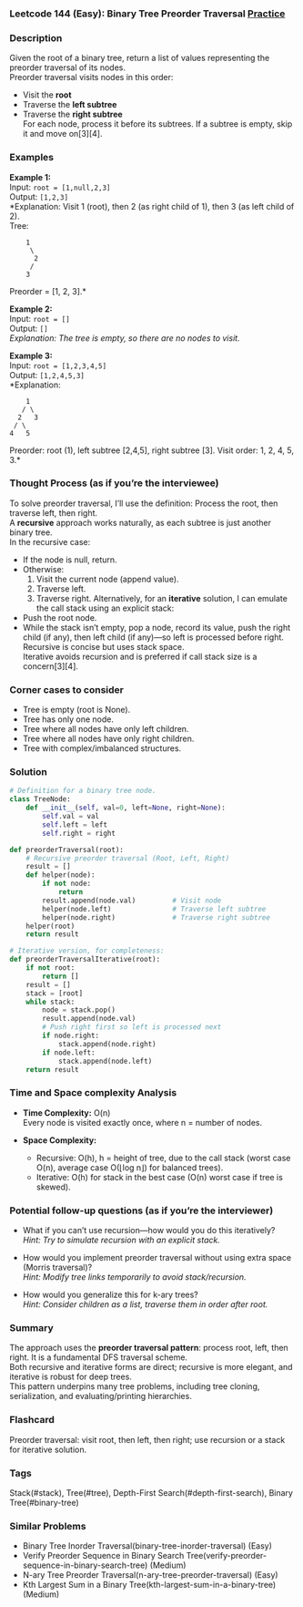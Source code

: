 ### Leetcode 144 (Easy): Binary Tree Preorder Traversal [Practice](https://leetcode.com/problems/binary-tree-preorder-traversal)

### Description  
Given the root of a binary tree, return a list of values representing the preorder traversal of its nodes.  
Preorder traversal visits nodes in this order:
- Visit the **root**
- Traverse the **left subtree**
- Traverse the **right subtree**  
For each node, process it before its subtrees. If a subtree is empty, skip it and move on[3][4].

### Examples  

**Example 1:**  
Input: `root = [1,null,2,3]`  
Output: `[1,2,3]`  
*Explanation: Visit 1 (root), then 2 (as right child of 1), then 3 (as left child of 2).  
Tree:
```
    1
     \
      2
     /
    3
```
Preorder = [1, 2, 3].*

**Example 2:**  
Input: `root = []`  
Output: `[]`  
*Explanation: The tree is empty, so there are no nodes to visit.*

**Example 3:**  
Input: `root = [1,2,3,4,5]`  
Output: `[1,2,4,5,3]`  
*Explanation:
```
    1
   / \
  2   3
 / \
4   5
```
Preorder: root (1), left subtree [2,4,5], right subtree [3]. Visit order: 1, 2, 4, 5, 3.*

### Thought Process (as if you’re the interviewee)  
To solve preorder traversal, I’ll use the definition:
Process the root, then traverse left, then right.  
A **recursive** approach works naturally, as each subtree is just another binary tree.  
In the recursive case:
- If the node is null, return.
- Otherwise:
  1. Visit the current node (append value).
  2. Traverse left.
  3. Traverse right.
Alternatively, for an **iterative** solution, I can emulate the call stack using an explicit stack:
- Push the root node.
- While the stack isn’t empty, pop a node, record its value, push the right child (if any), then left child (if any)—so left is processed before right.  
Recursive is concise but uses stack space.  
Iterative avoids recursion and is preferred if call stack size is a concern[3][4].

### Corner cases to consider  
- Tree is empty (root is None).
- Tree has only one node.
- Tree where all nodes have only left children.
- Tree where all nodes have only right children.
- Tree with complex/imbalanced structures.

### Solution

```python
# Definition for a binary tree node.
class TreeNode:
    def __init__(self, val=0, left=None, right=None):
        self.val = val
        self.left = left
        self.right = right

def preorderTraversal(root):
    # Recursive preorder traversal (Root, Left, Right)
    result = []
    def helper(node):
        if not node:
            return
        result.append(node.val)         # Visit node
        helper(node.left)               # Traverse left subtree
        helper(node.right)              # Traverse right subtree
    helper(root)
    return result

# Iterative version, for completeness:
def preorderTraversalIterative(root):
    if not root:
        return []
    result = []
    stack = [root]
    while stack:
        node = stack.pop()
        result.append(node.val)
        # Push right first so left is processed next
        if node.right:
            stack.append(node.right)
        if node.left:
            stack.append(node.left)
    return result
```

### Time and Space complexity Analysis  

- **Time Complexity:** O(n)  
  Every node is visited exactly once, where n = number of nodes.

- **Space Complexity:**  
  - Recursive: O(h), h = height of tree, due to the call stack (worst case O(n), average case O(⌊log n⌋) for balanced trees).
  - Iterative: O(h) for stack in the best case (O(n) worst case if tree is skewed).

### Potential follow-up questions (as if you’re the interviewer)  

- What if you can’t use recursion—how would you do this iteratively?  
  *Hint: Try to simulate recursion with an explicit stack.*

- How would you implement preorder traversal without using extra space (Morris traversal)?  
  *Hint: Modify tree links temporarily to avoid stack/recursion.*

- How would you generalize this for k-ary trees?  
  *Hint: Consider children as a list, traverse them in order after root.*

### Summary
The approach uses the **preorder traversal pattern**: process root, left, then right. It is a fundamental DFS traversal scheme.  
Both recursive and iterative forms are direct; recursive is more elegant, and iterative is robust for deep trees.  
This pattern underpins many tree problems, including tree cloning, serialization, and evaluating/printing hierarchies.


### Flashcard
Preorder traversal: visit root, then left, then right; use recursion or a stack for iterative solution.

### Tags
Stack(#stack), Tree(#tree), Depth-First Search(#depth-first-search), Binary Tree(#binary-tree)

### Similar Problems
- Binary Tree Inorder Traversal(binary-tree-inorder-traversal) (Easy)
- Verify Preorder Sequence in Binary Search Tree(verify-preorder-sequence-in-binary-search-tree) (Medium)
- N-ary Tree Preorder Traversal(n-ary-tree-preorder-traversal) (Easy)
- Kth Largest Sum in a Binary Tree(kth-largest-sum-in-a-binary-tree) (Medium)